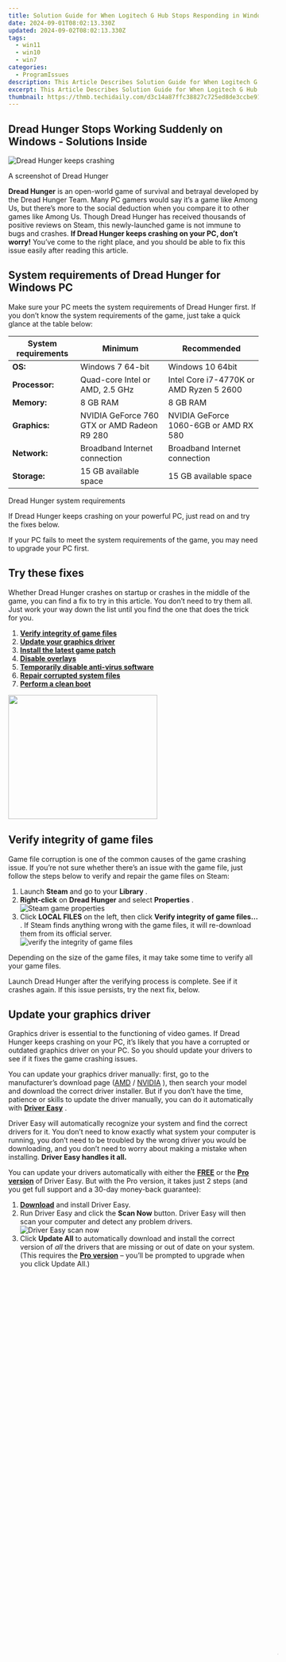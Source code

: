 ```yaml
---
title: Solution Guide for When Logitech G Hub Stops Responding in Windows Environment
date: 2024-09-01T08:02:13.330Z
updated: 2024-09-02T08:02:13.330Z
tags:
  - win11
  - win10
  - win7
categories:
  - ProgramIssues
description: This Article Describes Solution Guide for When Logitech G Hub Stops Responding in Windows Environment
excerpt: This Article Describes Solution Guide for When Logitech G Hub Stops Responding in Windows Environment
thumbnail: https://thmb.techidaily.com/d3c14a87ffc38827c725ed8de3ccbe916ddb5eb1ee9eb3884a315921c0899b5d.jpg
---
```


## Dread Hunger Stops Working Suddenly on Windows - Solutions Inside

![Dread Hunger keeps crashing](https://images.drivereasy.com/wp-content/uploads/2022/01/Dread-Hunger-keeps-crashing-e1643511759608.jpg)

A screenshot of Dread Hunger

**Dread Hunger** is an open-world game of survival and betrayal developed by the Dread Hunger Team. Many PC gamers would say it’s a game like Among Us, but there’s more to the social deduction when you compare it to other games like Among Us. Though Dread Hunger has received thousands of positive reviews on Steam, this newly-launched game is not immune to bugs and crashes. **If Dread Hunger keeps crashing on your PC, don’t worry!** You’ve come to the right place, and you should be able to fix this issue easily after reading this article.

## System requirements of Dread Hunger for Windows PC

 Make sure your PC meets the system requirements of Dread Hunger first. If you don’t know the system requirements of the game, just take a quick glance at the table below:

| System requirements | Minimum                                     | Recommended                             |
| ------------------- | ------------------------------------------- | --------------------------------------- |
| **OS:**             | Windows 7 64-bit                            | Windows 10 64bit                        |
| **Processor:**      | Quad-core Intel or AMD, 2.5 GHz             | Intel Core i7-4770K or AMD Ryzen 5 2600 |
| **Memory:**         | 8 GB RAM                                    | 8 GB RAM                                |
| **Graphics:**       | NVIDIA GeForce 760 GTX or AMD Radeon R9 280 | NVIDIA GeForce 1060-6GB or AMD RX 580   |
| **Network:**        | Broadband Internet connection               | Broadband Internet connection           |
| **Storage:**        | 15 GB available space                       | 15 GB available space                   |

Dread Hunger system requirements

 If Dread Hunger keeps crashing on your powerful PC, just read on and try the fixes below.

 If your PC fails to meet the system requirements of the game, you may need to upgrade your PC first.

## Try these fixes

 Whether Dread Hunger crashes on startup or crashes in the middle of the game, you can find a fix to try in this article. You don’t need to try them all. Just work your way down the list until you find the one that does the trick for you.

1. **[Verify integrity of game files](https://tools.techidaily.com/drivereasy/download/)**
2. **[Update your graphics driver](https://tools.techidaily.com/drivereasy/download/)**
3. **[Install the latest game patch](https://tools.techidaily.com/drivereasy/download/)**
4. **[Disable overlays](https://tools.techidaily.com/drivereasy/download/)**
5. **[Temporarily disable anti-virus software](https://tools.techidaily.com/drivereasy/download/)**
6. **[Repair corrupted system files](https://tools.techidaily.com/drivereasy/download/)**
7. **[Perform a clean boot](https://tools.techidaily.com/drivereasy/download/)**

<!-- affiliate ads begin -->
<a href="https://imp.i357552.net/c/5597632/863039/11832" target="_top" id="863039"><img src="//a.impactradius-go.com/display-ad/11832-863039" border="0" alt="" width="300" height="250"/></a>
<!-- affiliate ads end -->
## Verify integrity of game files

 Game file corruption is one of the common causes of the game crashing issue. If you’re not sure whether there’s an issue with the game file, just follow the steps below to verify and repair the game files on Steam:

1. Launch **Steam** and go to your **Library** .
2. **Right-click** on **Dread Hunger** and select **Properties** .  
![Steam game properties](https://images.drivereasy.com/wp-content/uploads/2021/04/Steam-game-F1-2020-properties.jpg)
3. Click **LOCAL FILES** on the left, then click **Verify integrity of game files…** . If Steam finds anything wrong with the game files, it will re-download them from its official server.  
![verify the integrity of game files](https://images.drivereasy.com/wp-content/uploads/2021/04/F1-2020-verify-the-integrity-of-game-files.jpg)

 Depending on the size of the game files, it may take some time to verify all your game files.

 Launch Dread Hunger after the verifying process is complete. See if it crashes again. If this issue persists, try the next fix, below.

## Update your graphics driver

 Graphics driver is essential to the functioning of video games. If Dread Hunger keeps crashing on your PC, it’s likely that you have a corrupted or outdated graphics driver on your PC. So you should update your drivers to see if it fixes the game crashing issues.

 You can update your graphics driver manually: first, go to the manufacturer’s download page ([AMD](https://www.amd.com/en/support) / [NVIDIA](https://tools.techidaily.com/drivereasy/download/) ), then search your model and download the correct driver installer. But if you don’t have the time, patience or skills to update the driver manually, you can do it automatically with **[Driver Easy](https://tools.techidaily.com/drivereasy/download/)**  .

 Driver Easy will automatically recognize your system and find the correct drivers for it. You don’t need to know exactly what system your computer is running, you don’t need to be troubled by the wrong driver you would be downloading, and you don’t need to worry about making a mistake when installing. **Driver Easy handles it all.**

 You can update your drivers automatically with either the **[FREE](https://tools.techidaily.com/drivereasy/download/)**  or the **[Pro version](https://tools.techidaily.com/drivereasy/download/)**  of Driver Easy. But with the Pro version, it takes just 2 steps (and you get full support and a 30-day money-back guarantee):

1. **[Download](https://tools.techidaily.com/drivereasy/download/)**  and install Driver Easy.
2. Run Driver Easy and click the **Scan Now** button. Driver Easy will then scan your computer and detect any problem drivers.  
![Driver Easy scan now](https://images.drivereasy.com/wp-content/uploads/2020/11/Driver-Easy-scan-now.jpg)
3. Click **Update All** to automatically download and install the correct version of _all_ the drivers that are missing or out of date on your system. (This requires the **[Pro version](https://tools.techidaily.com/drivereasy/download/)**  – you’ll be prompted to upgrade when you click Update All.)  
<!-- affiliate ads begin -->
<span id="1793213">
					<video width="1080" height="1620" style="cursor:pointer"
           poster="//a.impactradius-go.com/display-clicktoplayimage/1793213.jpeg"
           onclick="if(!this.playClicked){this.play();this.setAttribute('controls',true);this.playClicked=true;}">
	   <source src="//a.impactradius-go.com/display-ad/19135-1793213">
	   <img src="//a.impactradius-go.com/display-clicktoplayimage/1793213.jpeg" style="border: none; height: 100%; width: 100%; object-fit: contain">
	</video>
	<div style="width:1080px;text-align:center"><a href="javascript:window.open(decodeURIComponent('https%3A%2F%2Ftinyland.pxf.io%2Fc%2F5597632%2F1793213%2F19135'), '_blank');void(0);">Click here</a></div>
</span>
<img height="0" width="0" src="https://imp.pxf.io/i/5597632/1793213/19135" style="position:absolute;visibility:hidden;" border="0" />
<!-- affiliate ads end -->
![Update graphics drivers with Driver Easy](https://images.drivereasy.com/wp-content/uploads/2020/09/de-update-all-rtx-3080.jpg)  
**Note** : You can do it for free if you like, but it’s partly manual.
<!-- affiliate ads begin -->
<a href="https://secure.2checkout.com/order/checkout.php?PRODS=36506229&QTY=1&AFFILIATE=108875&CART=1"><video width="100%" height="" class="rounded-t-md shadow-lg relative z-20" controls="" autoplay="" loop="" muted="" playsinline="" webkit-playinginline="">
<source type="video/mp4" src="https://aidaform.com/images/videos/aidaform-welcome-site.mp4"><source type="video/webm" src="https://aidaform.com/images/videos/aidaform-welcome-site.webm"></video></a>
<!-- affiliate ads end -->
4. Restart your PC for the changes to take effect.

**The Pro version of Driver Easy** comes with _full technical support_ . If you need assistance, please contact **Driver Easy’s support team** at **[support@drivereasy.com](https://tools.techidaily.com/drivereasy/download/) .**

## Install the latest game patch

 The developer of Dread Hunger releases regular game patches to fix bugs and improve gaming performance. It’s possible that a recent patch has caused the game crash issue, and that a new patch is required to fix it.

 If a patch is available, it will be detected by Steam, and the latest game patch will be automatically downloaded and installed when you launch the game.

 Launch Dread Hunger again and check if this fix works. If it didn’t work, or there was no new game patch available, move on to the next fix, below.

<!-- affiliate ads begin -->
<a href="https://laganoo.pxf.io/c/5597632/1657399/16446" target="_top" id="1657399"><img src="//a.impactradius-go.com/display-ad/16446-1657399" border="0" alt="" width="728" height="90"/></a><img height="0" width="0" src="https://imp.pxf.io/i/5597632/1657399/16446" style="position:absolute;visibility:hidden;" border="0" />
<!-- affiliate ads end -->
## Disable overlays

 Although overlays are handy, sometimes they would interfere with the game and even block the game files, which may cause the game to crash.

 If you’re using the Steam Overlay while playing the game, try disabling Steam Overlay for Dread Hunger and see if the game crashes again:

1. Launch Steam and navigate to **the LIBRARY tab** . **right-click** on _Dread Hunger_ . Then select **Properties** .  
![Steam game properties](https://images.drivereasy.com/wp-content/uploads/2021/04/Steam-game-F1-2020-properties.jpg)
2. Uncheck **Enable Steam Overlay while in-game** .  
<!-- affiliate ads begin -->
<a href="https://natural-cycles.sjv.io/c/5597632/2072199/17885" target="_top" id="2072199"><img src="//a.impactradius-go.com/display-ad/17885-2072199" border="0" alt="" width="300" height="300"/></a><img height="0" width="0" src="https://imp.pxf.io/i/5597632/2072199/17885" style="position:absolute;visibility:hidden;" border="0" />
<!-- affiliate ads end -->
![disable steam overlay](https://images.drivereasy.com/wp-content/uploads/2021/05/disable-steam-overlay.jpg)

<!-- affiliate ads begin -->
<a href="https://appsumo.8odi.net/c/5597632/2082538/7443" target="_top" id="2082538"><img src="//a.impactradius-go.com/display-ad/7443-2082538" border="0" alt="" width="1200" height="600"/></a><img height="0" width="0" src="https://appsumo.8odi.net/i/5597632/2082538/7443" style="position:absolute;visibility:hidden;" border="0" />
<!-- affiliate ads end -->
 If you’re using other apps with overlay features (e.g. Nvidia GeForce Experience, Discord, Twitch, etc.), make sure you’ve disabled the in-game overlay in those apps features.

 Run the game and see if it crashes again. If this fix doesn’t work, try the next fix, below.

<!-- affiliate ads begin -->
<a href="https://store.massmailsoftware.com/order/checkout.php?PRODS=1047974&QTY=1&AFFILIATE=108875&CART=1"><img src="https://secure.avangate.com/images/merchant/dc87c13749315c7217cdc4ac692e704c/banera_for_partners-04_%281%29.jpg" border="0"></a>
<!-- affiliate ads end -->
## Temporarily disable anti-virus software

 Dread Hunger will crash if some important game files are blocked by those 3rd party antivirus software. If you’re using 3rd-party antivirus software, try adding both the game folder and Steam as an exception to your third-party antivirus application. If necessary, temporarily disable the 3rd party antivirus software before playing the game.

 Launch Dread Hunger to see if the game crashes after you disabled the anti-virus software on your PC.

If this fix didn’t work, try the next fix, below.

<!-- affiliate ads begin -->
<a href="https://order.glarysoft.com/order/checkout.php?PRODS=35408920&QTY=1&AFFILIATE=108875&CART=1"><img src="https://secure.avangate.com/images/merchant/6734fa703f6633ab896eecbdfad8953a/products/FR-200-1.png" border="0">Glarysoft File Recovery Pro - Helps to recover your lost file/data, even permanently deleted data. </a>
<!-- affiliate ads end -->
## Repair corrupted system files

 If you’ve played PC games for a long time, you may have already known that even a missing or corrupted .dll file (dynamic link libraries) would cause a game to crash. Dread Hunger would crash if there are corrupted Windows system files on your computer.

 If you’d like to repair all the corrupted system files ASAP, try using Fortect, a powerful tool that specializes in Windows repair.

**[Fortect](https://tools.techidaily.com/drivereasy/download/)**  will compare your current Windows OS to a brand new and functioning system, then**remove and replace all the damaged files** with fresh Windows files and components from its continuously updated online database that contains a vast repository of system services & files, registry values, dynamic link libraries and other components of a fresh Windows installation.

 After the repair process is done, **Your PC’s performance, stability and security will be restored and improved** .

 To repair corrupted system files using Fortect, follow the steps below:

1. **[Download Fortect](https://tools.techidaily.com/drivereasy/download/)**  .
2. Install and launch Fortect. You’ll be asked to run a free scan of your computer. Click **Yes** to continue.  
![](https://images.drivereasy.com/wp-content/uploads/2022/01/fortect-1.jpg)
3. Wait for Fortect to scan your PC. This may take a few minutes.  
<!-- affiliate ads begin -->
<a href="https://ukaidot.sjv.io/c/5597632/1793237/19578" target="_top" id="1793237"><img src="//a.impactradius-go.com/display-ad/19578-1793237" border="0" alt="" width="1200" height="1200"/></a><img height="0" width="0" src="https://imp.pxf.io/i/5597632/1793237/19578" style="position:absolute;visibility:hidden;" border="0" />
<!-- affiliate ads end -->
![](https://images.drivereasy.com/wp-content/uploads/2022/01/fortect-2.jpg)
4. After the scanning process is completed, Fortect will provide you with the PC scan summary.  

 If there’s any issue, then click the Start Repair button on the lower-right corner, and with just one click, Fortect will start to repair the Windows OS on your computer.  
![](https://images.drivereasy.com/wp-content/uploads/2022/01/fortect-3.jpg)  
 Note: This is a paid service with a 60-day Money-Back Guarantee, which means that you’ll need to buy the full version to start repair.

## Perform a clean boot

 Dread Hunger will crash if there’s a certain app conflicting with it. If you don’t know which app is conflicting with the game, don’t worry. Just follow the instructions below to perform a clean boot, and you’ll find it out. Here’s how to do it:

1. On your keyboard, press the **Windows logo key** and **R** at the same time to open the Run Dialog. Type **msconfig** and press **Enter** to open the **System Configuration** window.  
![msconfig-win-10](https://images.drivereasy.com/wp-content/uploads/2016/11/msconfig-win-10.png)
2. Navigate to the **Services** tab, check **Hide all Microsoft services,** and then click **Disable all** .  
![system configuration](https://images.drivereasy.com/wp-content/uploads/2019/08/system-configuration.png)
3. Select the **Startup** tab and click **Open Task Manager** .  
![system configuration](https://images.drivereasy.com/wp-content/uploads/2019/08/system-configuration2.png)
4. On the **Startup** tab in **Task Manager** , for **each** startup item, select the item and then click **Disable** .  
![system configuration](https://images.drivereasy.com/wp-content/uploads/2019/08/system-configuration3.png)
5. Go back to the **System Configuration** window and click **OK** .  
![system configuration](https://images.drivereasy.com/wp-content/uploads/2019/08/system-configuration4.png)
6. Click **Restart** to restart your PC.  
![system configuration](https://images.drivereasy.com/wp-content/uploads/2019/08/system-configuration5.png)

<!-- affiliate ads begin -->
<a href="https://estore.zonealarm.com/order/checkout.php?PRODS=38658749&QTY=1&AFFILIATE=108875&CART=1"><img src="https://sc1.checkpoint.com/sc1/za/images/boxes/pa_500.png" border="0">ZoneAlarm Pro Antivirus + Firewall NextGen</a>
<!-- affiliate ads end -->
**Restart** your PC and launch Dread Hunger to check if the game crashes again. If not, open the **System Configuration** window again to enable services and applications **one by one** until you find the problematic software.

 After enabling each service, you need to restart your PC to apply the changes.

 Once you find out the problematic software that crashes Dread Hunger, you can **uninstall** it to avoid game crashing issues in the future.

 If the crashing issue reappears after you disabled all the 3rd party apps and services, try reinstalling Dread Hunger.

 Normally, after reinstalling the game, you’ll be able to fix the crashing issue.

**Tips:**

 If these common fixes didn’t help you fix the Dread Hunger crashing issue, you can also try investigating Windows crash logs to analyze and troubleshoot the causes of the crash. For more details, see the article: [Ultimate guide: how to check Windows 10 crash logs](https://www.supereasy.com/how-to-view-crash-logs-in-windows-10/) .

---

 Hopefully, one of the fixes above helped you fix the Dread Hunger crashing issue. Feel free to drop a line in the comment area below if you have any questions or suggestions. Thanks for reading!

* [game crash](https://tools.techidaily.com/drivereasy/download/)
* [Windows 10](https://tools.techidaily.com/drivereasy/download/)
* [windows 11](https://tools.techidaily.com/drivereasy/download/)

<ins class="adsbygoogle"
     style="display:block"
     data-ad-format="autorelaxed"
     data-ad-client="ca-pub-7571918770474297"
     data-ad-slot="1223367746"></ins>



<ins class="adsbygoogle"
     style="display:block"
     data-ad-client="ca-pub-7571918770474297"
     data-ad-slot="8358498916"
     data-ad-format="auto"
     data-full-width-responsive="true"></ins>

<span class="atpl-alsoreadstyle">Also read:</span>
<div><ul>
<li><a href="https://youtube-blog.techidaily.com/asterpiece-maker-scenery-and-sound-unite/"><u>[New] Masterpiece Maker  Scenery & Sound Unite</u></a></li>
<li><a href="https://vimeo-videos.techidaily.com/updated-the-heart-of-vimeo-celebrating-independent-cinema/"><u>[Updated] The Heart of Vimeo  Celebrating Independent Cinema</u></a></li>
<li><a href="https://win-able.techidaily.com/apex-legends-error-resolution-guide-for-smooth-gaming-experience/"><u>Apex Legends Error Resolution Guide for Smooth Gaming Experience</u></a></li>
<li><a href="https://win-able.techidaily.com/cod-vanguard-troubleshooting-how-to-resolve-code-0x00001338-issues-in-windows/"><u>CoD Vanguard Troubleshooting: How to Resolve Code 0X00001338 Issues in Windows</u></a></li>
<li><a href="https://techno-recovery.techidaily.com/complete-hiccups-journey-the-right-sequence-to-experience-how-to-train-your-dragon-movies/"><u>Complete Hiccup's Journey: The Right Sequence to Experience How to Train Your Dragon Movies</u></a></li>
<li><a href="https://win-able.techidaily.com/dying-light-2-pc-performance-issues-fixes-for-frame-rate-drops-and-gameplay-lag/"><u>Dying Light 2 PC Performance Issues: Fixes for Frame Rate Drops & Gameplay Lag</u></a></li>
<li><a href="https://win-able.techidaily.com/effective-solutions-for-when-star-wars-jedi-fallen-order-game-wont-boot-up-correctly/"><u>Effective Solutions for When Star Wars Jedi: Fallen Order Game Won't Boot Up Correctly</u></a></li>
<li><a href="https://win-able.techidaily.com/expert-advice-on-fixing-windows-11-taskbar-glitches-and-getting-it-back-to-normal/"><u>Expert Advice on Fixing Windows 11 Taskbar Glitches and Getting It Back to Normal</u></a></li>
<li><a href="https://win-able.techidaily.com/expert-solutions-to-address-freezing-problems-while-playing-valheim-on-desktop/"><u>Expert Solutions to Address Freezing Problems While Playing Valheim on Desktop</u></a></li>
<li><a href="https://win-able.techidaily.com/fixing-the-issue-how-to-resolve-black-screen-problem-in-resident-evil-village-pc/"><u>Fixing the Issue: How to Resolve Black Screen Problem in Resident Evil Village (PC)</u></a></li>
<li><a href="https://techtrends.techidaily.com/from-movies-to-music-playlists-the-contrast-between-home-theater-systems-and-stereo-setups/"><u>From Movies to Music Playlists - The Contrast Between Home Theater Systems and Stereo Setups</u></a></li>
<li><a href="https://location-social.techidaily.com/how-to-change-your-honor-x8b-location-on-twitter-drfone-by-drfone-virtual-android/"><u>How to Change your Honor X8b Location on Twitter | Dr.fone</u></a></li>
<li><a href="https://win-able.techidaily.com/how-to-ensure-smooth-gaming-addressing-the-f1-2020-crash-problems-on-your-pc/"><u>How to Ensure Smooth Gaming - Addressing the F1 2020 Crash Problems on Your PC</u></a></li>
<li><a href="https://common-error.techidaily.com/how-to-fix-windows-resource-protection-unable-to-complete-the-operation-message-efficiently/"><u>How to Fix 'Windows Resource Protection Unable To Complete The Operation' Message Efficiently</u></a></li>
<li><a href="https://unlock-android.techidaily.com/in-2024-how-to-reset-a-locked-xiaomi-redmi-note-12-4g-phone-by-drfone-android/"><u>In 2024, How to Reset a Locked Xiaomi Redmi Note 12 4G Phone</u></a></li>
<li><a href="https://visual-screen-recording.techidaily.com/master-list-of-techniques-for-digital-audio-capture/"><u>Master List of Techniques for Digital Audio Capture</u></a></li>
<li><a href="https://win-able.techidaily.com/maximize-your-cs2-experience-fixing-frame-rate-drops-and-gameplay-interruptions/"><u>Maximize Your CS2 Experience: Fixing Frame Rate Drops and Gameplay Interruptions</u></a></li>
<li><a href="https://win-able.techidaily.com/revive-your-gaming-experience-fixing-non-detection-of-steam-vr-units-in-6-simple-ways/"><u>Revive Your Gaming Experience: Fixing Non-Detection of Steam VR Units in 6 Simple Ways</u></a></li>
<li><a href="https://win-able.techidaily.com/solution-found-fixes-for-the-initial-non-launch-problems-with-monster-hunter-stories-2/"><u>Solution Found! Fixes for the Initial Non-Launch Problems with Monster Hunter Stories 2</u></a></li>
<li><a href="https://win-able.techidaily.com/1723009111033-solve-your-overwatch-lag-issues-expert-tips-and-tricks/"><u>Solve Your Overwatch Lag Issues: Expert Tips & Tricks!</u></a></li>
<li><a href="https://win-able.techidaily.com/solving-playback-problems-for-smooth-gaming-in-deathloop-on-pc-setups/"><u>Solving Playback Problems for Smooth Gaming in Deathloop on PC Setups</u></a></li>
<li><a href="https://win-able.techidaily.com/top-9-solutions-resolving-marvels-guardians-of-the-galaxy-pc-game-crash-issues/"><u>Top 9 Solutions: Resolving 'Marvel's Guardians of the Galaxy' PC Game Crash Issues</u></a></li>
<li><a href="https://win-able.techidaily.com/ultimate-fix-for-apex-legends-comprehensive-solutions-to-tackle-the-leaf-error-code/"><u>Ultimate Fix for Apex Legends : Comprehensive Solutions to Tackle the 'Leaf' Error Code</u></a></li>
<li><a href="https://win-able.techidaily.com/ultimate-fixes-to-up-your-download-speeds-on-origin-in-the-year-2024/"><u>Ultimate Fixes to Up Your Download Speeds on Origin in the Year 2024</u></a></li>
<li><a href="https://some-approaches.techidaily.com/unveil-images-clearly-10-online-editors-guide-for-2024/"><u>Unveil Images Clearly  10 Online Editors' Guide for 2024</u></a></li>
<li><a href="https://win-able.techidaily.com/vanderperren-s-et-al-2008-the-impact-of-glyphosate-on-the-amphibian-rana-lessonae-evidence-for-a-non-target-effect-and-endocrine-disruption-at-environmental523/"><u>Vanderperren S., Et Al (2008). The Impact of Glyphosate on the Amphibian Rana Lessonae: Evidence for a Non-Target Effect and Endocrine Disruption at Environmentally Realistic Concentrations. Environ Sci Pollut Res, 15(6), 397-402.</u></a></li>
<li><a href="https://fake-location.techidaily.com/what-are-location-permissions-life360-on-samsung-galaxy-a05-drfone-by-drfone-virtual-android/"><u>What are Location Permissions Life360 On Samsung Galaxy A05? | Dr.fone</u></a></li>
<li><a href="https://win-able.techidaily.com/what-to-do-if-your-game-of-rocket-league-just-wont-start/"><u>What To Do If Your Game of Rocket League Just Won't Start?</u></a></li>
<li><a href="https://win-able.techidaily.com/why-cant-i-play-addressing-initial-launch-issues-with-diablo-ii-resurrected/"><u>Why Can't I Play? Addressing Initial Launch Issues with Diablo II: Resurrected</u></a></li>
</ul></div>
